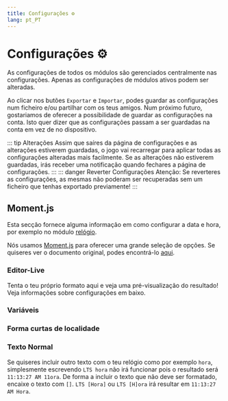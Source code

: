 ```yaml
---
title: Configurações ⚙️
lang: pt_PT
---
```


# Configurações ⚙️

As configurações de todos os módulos são gerenciados centralmente nas configurações. Apenas as configurações de módulos ativos podem ser alteradas.

Ao clicar nos butões `Exportar` e `Importar`, podes guardar as configurações num ficheiro e/ou partilhar com os teus amigos. Num próximo futuro, gostariamos de oferecer a possibilidade de guardar as configurações na conta. Isto quer dizer que as configurações passam a ser guardadas na conta em vez de no dispositivo.

::: tip Alterações
Assim que saíres da página de configurações e as alterações estiverem guardadas, o jogo vai recarregar para aplicar todas as configurações alteradas mais facilmente.
Se as alterações não estiverem guardadas, irás receber uma notificação quando fechares a página de configurações.
:::
::: danger Reverter Configurações
Atenção: Se reverteres as configurações, as mesmas não poderam ser recuperadas sem um ficheiro que tenhas exportado previamente!
:::


## Moment.js

Esta secção fornece alguma informação em como configurar a data e hora, por exemplo no módulo [relógio](modules/clock.md).

Nós usamos [Moment.js](https://momentjs.com) para oferecer uma grande seleção de opções. Se quiseres ver o documento original, podes encontrá-lo [aqui](https://momentjscom.readthedocs.io/en/latest/moment/04-displaying/01-format/).

### Editor-Live
Tenta o teu próprio formato aqui e veja uma pré-visualização do resultado! Veja informações sobre configurações em baixo.

<momentjs-preview/>

### Variáveis
<momentjs-variables/>

### Forma curtas de localidade
<momentjs-shorts/>

### Texto Normal
Se quiseres incluir outro texto com o teu relógio como por exemplo `hora`, simplesmente escrevendo `LTS hora` não irá funcionar pois o resultado será `11:13:27 AM 11ora`. De forma a incluir o texto que não deve ser formatado, encaixe o texto com `[]`. `LTS [Hora]` ou `LTS [H]ora` irá resultar em `11:13:27 AM Hora`.

<!-- ==START_FOOTER== Do NOT edit anything below this line! Any edits will be removed as content is auto generated! -->
[lssm.status]: https://status.lss-manager.de/
[lssm.discord]: https://discord.gg/RcTNjpB
[lssm.userscript]: https://v4.lss-manager.de/lssm-v4.user.js
[lssm.donations]: https://donate.lss-manager.de/
[docs]: https://docs.lss-manager.de/
[docs.home]: /pt_PT/
[docs.apps]: /pt_PT/apps.md
[docs.appstore]: /pt_PT/appstore.md
[docs.bugs]: /pt_PT/bugs.md
[docs.error_report]: /pt_PT/error_report.md
[docs.faq]: /pt_PT/faq.md
[docs.metadata]: /pt_PT/metadata.md
[docs.other]: /pt_PT/other.md
[docs.settings]: /pt_PT/settings.md
[docs.suggestions]: /pt_PT/suggestions.md
[docs.support]: /pt_PT/support.md
[games.self]: https://jogo-operador112.com
[tampermonkey]: https://tampermonkey.net/
[github]: https://github.com/LSS-Manager/LSSM-V.4
[github.issues]: https://github.com/LSS-Manager/LSSM-V.4/issues
[github.issues.open]: https://github.com/LSS-Manager/LSSM-V.4/issues?q=is%3Aissue+is%3Aopen+label%3Abug